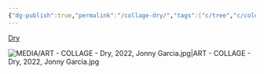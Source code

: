 ```yaml
---
{"dg-publish":true,"permalink":"/collage-dry/","tags":["c/tree","c/colour-bw","c/man","c/scream","c/yell","c/colour-white","collage/year-2022"],"created":"2024-06-28T12:56:49.000-04:00","updated":"2025-09-10T13:23:21.531-04:00"}
---
```



[Dry](https://www.instagram.com/p/CbTnxFluj38/)

![MEDIA/ART - COLLAGE - Dry, 2022, Jonny Garcia.jpg|ART - COLLAGE - Dry, 2022, Jonny Garcia.jpg](/img/user/MEDIA/ART%20-%20COLLAGE%20-%20Dry,%202022,%20Jonny%20Garcia.jpg)
